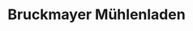 ---
title: "Bruckmayer Mühlenladen"
url: /altoetting/bruckmayer-muehlenladen/
shop: Lebensmittel
---